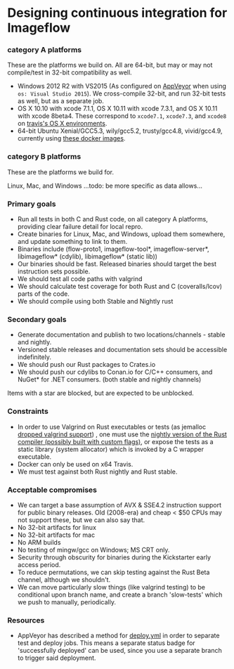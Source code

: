 # Designing continuous integration for Imageflow

### category A platforms

These are the platforms we build on. All are 64-bit, but may or may not compile/test in 32-bit compatibility as well.

* Windows 2012 R2 with VS2015 (As configured on [AppVeyor](https://www.appveyor.com/docs/installed-software) when using `os: Visual Studio 2015`). We cross-compile 32-bit, and run 32-bit tests as well, but as a separate job. 
* OS X 10.10 with xcode 7.1.1, OS X 10.11 with xcode 7.3.1, and OS X 10.11 with xcode 8beta4. These correspond to `xcode7.1`, `xcode7.3`, and `xcode8` on [travis's OS X environments](https://docs.travis-ci.com/user/osx-ci-environment/#OS-X-Version). 
* 64-bit Ubuntu Xenial/GCC5.3, wily/gcc5.2, trusty/gcc4.8, vivid/gcc4.9, currently using [these docker images](https://github.com/lasote/conan-docker-tools). 

### category B platforms

These are the platforms we build for.

Linux, Mac, and Windows
...todo: be more specific as data allows...

### Primary goals

* Run all tests in both C and Rust code, on all category A platforms, providing clear failure detail for local repro. 
* Create binaries for Linux, Mac, and Windows, upload them somewhere, and update something to link to them. 
* Binaries include (flow-proto1, imageflow-tool\*, imageflow-server\*, libimageflow\* (cdylib), libimageflow\* (static lib))
* Our binaries should be fast. Released binaries should target the best instruction sets possible.
* We should test all code paths with valgrind
* We should calculate test coverage for both Rust and C (coveralls/lcov) parts of the code.
* We should compile using both Stable and Nightly rust


### Secondary goals

* Generate documentation and publish to two locations/channels - stable and nightly. 
* Versioned stable releases and documentation sets should be accessible indefinitely. 
* We should push our Rust packages to Crates.io
* We should push our cdylibs to Conan.io for C/C++ consumers, and NuGet\* for .NET consumers. (both stable and nightly channels)

Items with a star are blocked, but are expected to be unblocked. 


### Constraints

* In order to use Valgrind on Rust executables or tests (as jemalloc [dropped valgrind support](https://github.com/jemalloc/jemalloc/issues/369)) , one must use the [nightly version of the Rust compiler (possibly built with custom flags)](https://github.com/rust-lang/rust/issues/28224#issuecomment-138725566), or expose the tests as a static library (system allocator) which is invoked by a C wrapper executable.  
* Docker can only be used on x64 Travis. 
* We must test against both Rust nightly and Rust stable. 

### Acceptable compromises

* We can target a base assumption of AVX & SSE4.2 instruction support for public binary releases. Old (2008-era) and cheap < $50 CPUs may not support these, but we can also say that.
* No 32-bit artifacts for linux
* No 32-bit artifacts for mac
* No ARM builds
* No testing of mingw/gcc on Windows; MS CRT only.
* Security through obscurity for binaries during the Kickstarter early access period. 
* To reduce permutations, we can skip testing against the Rust Beta channel, although we shouldn't.
* We can move particularly slow things (like valgrind testing) to be conditional upon branch name, and create a branch 'slow-tests' which we push to manually, periodically.


### Resources

* AppVeyor has described a method for [deploy.yml](https://www.appveyor.com/blog/2015/11/04/deployment-projects) in order to separate test and deploy jobs. This means a separate status badge for 'successfully deployed' can be used, since you use a separate branch to trigger said deployment. 

